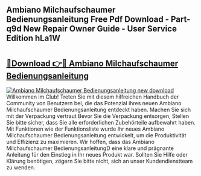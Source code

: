 ## Ambiano Milchaufschaumer Bedienungsanleitung Free Pdf Download - Part-q9d New Repair Owner Guide - User Service Edition hLa1W

# <h2><a href="http://df61xbl.blite.top/?on=Ambiano+Milchaufschaumer+Bedienungsanleitung">🔗Download 👉🔴 Ambiano Milchaufschaumer Bedienungsanleitung</a></h2>

[![Ambiano Milchaufschaumer Bedienungsanleitung new download](https://i.imgur.com/lujVjoI.png)](http://df61xbl.blite.top/?on=Ambiano+Milchaufschaumer+Bedienungsanleitung)
Willkommen im Club! Treten Sie mit diesem hilfreichen Handbuch der Community von Benutzern bei, die das Potenzial ihres neuen Ambiano Milchaufschaumer Bedienungsanleitung entdeckt haben. Machen Sie sich mit der Verpackung vertraut Bevor Sie die Verpackung entsorgen, Stellen Sie bitte sicher, dass Sie alle erforderlichen Zubehörteile aufbewahrt haben. Mit Funktionen wie der Funktionsliste wurde Ihr neues Ambiano Milchaufschaumer Bedienungsanleitung entwickelt, um die Produktivität und Effizienz zu maximieren. Wir hoffen, dass das Ambiano Milchaufschaumer BedienungsanleitungD eine klare und prägnante Anleitung für den Einstieg in Ihr neues Produkt war. Sollten Sie Hilfe oder Klärung benötigen, zögern Sie bitte nicht, sich an unser Kundendienstteam zu wenden.
